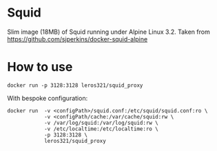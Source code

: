 Squid
=====

Slim image (18MB) of Squid running under Alpine Linux 3.2.
Taken from https://github.com/sjperkins/docker-squid-alpine

How to use
=========

```
docker run -p 3128:3128 leros321/squid_proxy
```

With bespoke configuration:

```
docker run  -v <configPath>/squid.conf:/etc/squid/squid.conf:ro \
            -v <configPath/cache:/var/cache/squid:rw \
            -v /var/log/squid:/var/log/squid:rw \
            -v /etc/localtime:/etc/localtime:ro \
            -p 3128:3128 \
            leros321/squid_proxy
```

